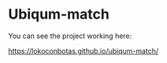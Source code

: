 # Ubiqum-match

You can see the project working here:

https://lokoconbotas.github.io/ubiqum-match/
